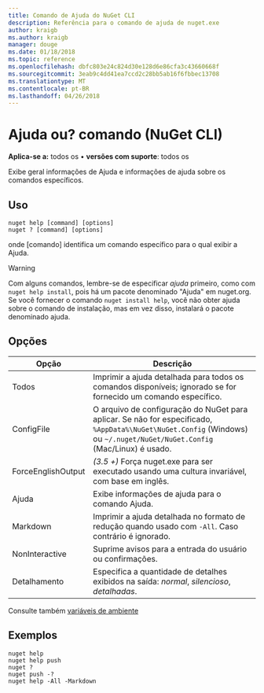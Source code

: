 ```yaml
---
title: Comando de Ajuda do NuGet CLI
description: Referência para o comando de ajuda de nuget.exe
author: kraigb
ms.author: kraigb
manager: douge
ms.date: 01/18/2018
ms.topic: reference
ms.openlocfilehash: dbfc803e24c824d30e128d6e86cfa3c43660668f
ms.sourcegitcommit: 3eab9c4dd41ea7ccd2c28bb5ab16f6fbbec13708
ms.translationtype: MT
ms.contentlocale: pt-BR
ms.lasthandoff: 04/26/2018
---
```

# <a name="help-or--command-nuget-cli"></a>Ajuda ou? comando (NuGet CLI)

**Aplica-se a:** todos os &bullet; **versões com suporte**: todos os

Exibe geral informações de Ajuda e informações de ajuda sobre os comandos específicos.

## <a name="usage"></a>Uso

```cli
nuget help [command] [options]
nuget ? [command] [options]
```

onde [comando] identifica um comando específico para o qual exibir a Ajuda.

> [!Warning]
> Com alguns comandos, lembre-se de especificar *ajuda* primeiro, como com `nuget help install`, pois há um pacote denominado "Ajuda" em nuget.org. Se você fornecer o comando `nuget install help`, você não obter ajuda sobre o comando de instalação, mas em vez disso, instalará o pacote denominado ajuda.

## <a name="options"></a>Opções

| Opção | Descrição |
| --- | --- |
| Todos | Imprimir a ajuda detalhada para todos os comandos disponíveis; ignorado se for fornecido um comando específico. |
| ConfigFile | O arquivo de configuração do NuGet para aplicar. Se não for especificado, `%AppData%\NuGet\NuGet.Config` (Windows) ou `~/.nuget/NuGet/NuGet.Config` (Mac/Linux) é usado.|
| ForceEnglishOutput | *(3.5 +)*  Força nuget.exe para ser executado usando uma cultura invariável, com base em inglês. |
| Ajuda | Exibe informações de ajuda para o comando Ajuda. |
| Markdown | Imprimir a ajuda detalhada no formato de redução quando usado com `-All`. Caso contrário é ignorado. |
| NonInteractive | Suprime avisos para a entrada do usuário ou confirmações. |
| Detalhamento | Especifica a quantidade de detalhes exibidos na saída: *normal*, *silencioso*, *detalhadas*. |

Consulte também [variáveis de ambiente](cli-ref-environment-variables.md)

## <a name="examples"></a>Exemplos

```cli
nuget help
nuget help push
nuget ?
nuget push -?
nuget help -All -Markdown
```

